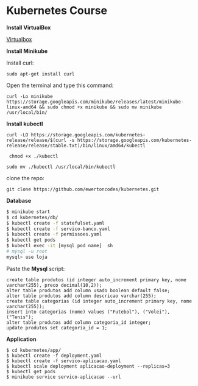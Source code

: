 # Kubernetes  Course

**Install VirtualBox**

[Virtualbox](https://www.virtualbox.org/wiki/Linux_Downloads)

**Install Minikube**

Install curl:

```
sudo apt-get install curl
```

Open the terminal and type this command:

```
curl -Lo minikube https://storage.googleapis.com/minikube/releases/latest/minikube-linux-amd64 && sudo chmod +x minikube && sudo mv minikube /usr/local/bin/
```

**Install kubectl**

```
curl -LO https://storage.googleapis.com/kubernetes-release/release/$(curl -s https://storage.googleapis.com/kubernetes-release/release/stable.txt)/bin/linux/amd64/kubectl
```



```
 chmod +x ./kubectl 
```



```
sudo mv ./kubectl /usr/local/bin/kubectl 
```

clone the repo:

```
git clone https://github.com/ewertoncodes/kubernetes.git
```
**Database**

```bash
$ minikube start
$ cd kubernetes/db/
$ kubectl create -f statefulset.yaml
$ kubectl create -f servico-banco.yaml
$ kubectl create -f permissoes.yaml
$ kubectl get pods
$ kubectl exec -it [mysql pod name]  sh
# mysql -u root
mysql> use loja
```

Paste the **Mysql** script:
```
create table produtos (id integer auto_increment primary key, nome varchar(255), preco decimal(10,2));
alter table produtos add column usado boolean default false;
alter table produtos add column descricao varchar(255);
create table categorias (id integer auto_increment primary key, nome varchar(255));
insert into categorias (nome) values ("Futebol"), ("Volei"), ("Tenis");
alter table produtos add column categoria_id integer;
update produtos set categoria_id = 1;

```
**Application**

```
$ cd kubernetes/app/
$ kubectl create -f deployment.yaml
$ kubectl create -f servico-aplicacao.yaml
$ kubectl scale deployment aplicacao-deployment --replicas=3
$ kubectl get pods
$ minikube service servico-aplicacao --url
```
